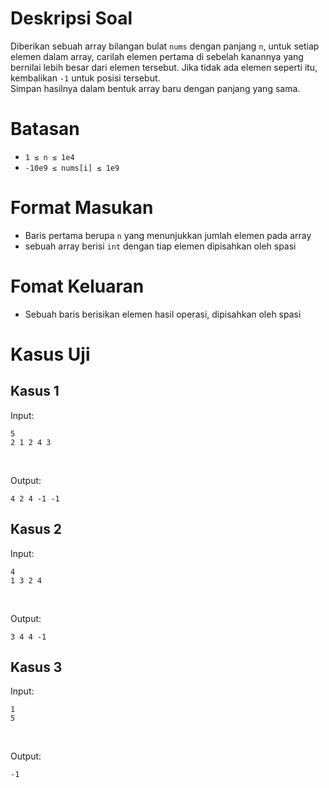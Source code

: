 # Deskripsi Soal
Diberikan sebuah array bilangan bulat `nums` dengan panjang `n`, untuk setiap elemen dalam array, carilah elemen pertama di sebelah kanannya yang bernilai lebih besar dari elemen tersebut. Jika tidak ada elemen seperti itu, kembalikan `-1` untuk posisi tersebut.
<br>
Simpan hasilnya dalam bentuk array baru dengan panjang yang sama.


# Batasan
- `1 ≤ n ≤ 1e4`
- `-10e9 ≤ nums[i] ≤ 1e9`

# Format Masukan
- Baris pertama berupa `n` yang menunjukkan jumlah elemen pada array
- sebuah array berisi `int` dengan tiap elemen dipisahkan oleh spasi

# Fomat Keluaran
- Sebuah baris berisikan elemen hasil operasi, dipisahkan oleh spasi

# Kasus Uji

## Kasus 1
Input: <br> 
``` 
5
2 1 2 4 3
```
 <br>

Output: <br>
```
4 2 4 -1 -1
```


## Kasus 2
Input: 

```
4
1 3 2 4
``` 
<br>

Output: 
```
3 4 4 -1
```


## Kasus 3
Input: 
```
1
5
``` 
<br>

Output: 
```
-1
```